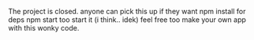 The project is closed. anyone can pick this up if they want
npm install for deps
npm start too start it (i think.. idek)
feel free too make your own app with this wonky code.
